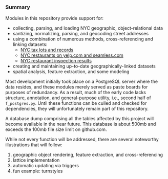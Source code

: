 ### Summary

Modules in this repository provide support for:

* collecting, parsing, and loading NYC geographic, object-relational data
* santizing, normalizing, parsing, and geocoding street addresses
* using a combination of numerous methods, cross-referencing and linking datasets:
	- [NYC tax lots and records](http://www.nyc.gov/html/dcp/html/bytes/applbyte.shtml#pluto)
	- [NYC restaurants on yelp.com and seamless.com](https://github.com/sethc23/seamless_yelp_scraping)
	- [NYC restaurant inspection results](https://data.cityofnewyork.us/Health/DOHMH-New-York-City-Restaurant-Inspection-Results/xx67-kt59)
* creating and maintaining up-to-date geographically-linked datasets
* spatial analysis, feature extraction, and some modeling

Most development initially took place on a PostgreSQL server where the data resides, and these modules merely served as paste boards for purposes of redundancy.  As a result, much of the early code lacks structure, annotation, and general-purpose utility, i.e., second half of `f_postgres.py`.  Until these functions can be culled and checked for dependencies, they will unfortunately remain part of this repository.

A database dump comprising all the tables affected by this project will become available in the near future. This database is about 500mb and exceeds the 100mb file size limit on github.com.

While not every function will be addressed, there are several noteworthy illustrations that will follow:

1. geographic object rendering, feature extraction, and cross-referencing
2. lattice implementation
3. automatic updating via triggers
4. fun example: turnstyles

